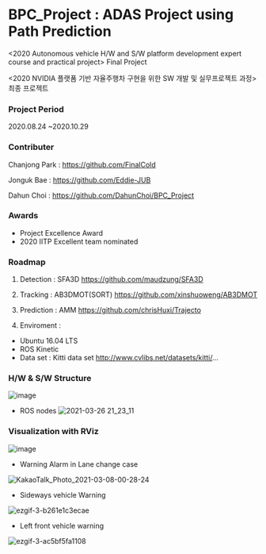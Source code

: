 
# BPC_Project : ADAS Project using Path Prediction

<2020 Autonomous vehicle H/W and S/W platform development expert course and practical project> Final Project

<2020 NVIDIA 플랫폼 기반 자율주행차 구현을 위한 SW 개발 및 실무프로젝트 과정> 최종 프로젝트



### Project Period

2020.08.24 ~2020.10.29

### Contributer

Chanjong Park : https://github.com/FinalCold

Jonguk Bae : https://github.com/Eddie-JUB

Dahun Choi : https://github.com/DahunChoi/BPC_Project

### Awards

- Project Excellence Award
- 2020 IITP Excellent team nominated



### Roadmap
1. Detection : SFA3D
https://github.com/maudzung/SFA3D

2. Tracking : AB3DMOT(SORT)
https://github.com/xinshuoweng/AB3DMOT

3. Prediction : AMM
https://github.com/chrisHuxi/Trajecto

4. Enviroment : 
- Ubuntu 16.04 LTS
- ROS Kinetic
- Data set : Kitti data set
http://www.cvlibs.net/datasets/kitti/...


### H/W & S/W Structure
![image](https://user-images.githubusercontent.com/71426994/112786632-ab16fc00-9091-11eb-89b5-192387fe8c2a.png)

- ROS nodes
![2021-03-26 21_23_11](https://user-images.githubusercontent.com/71426994/112786773-f29d8800-9091-11eb-9b99-1b94362fc51f.gif)


### Visualization with RViz

![image](https://user-images.githubusercontent.com/71426994/112785613-596d7200-908f-11eb-9559-1e614711113b.png)


- Warning Alarm in Lane change case


![KakaoTalk_Photo_2021-03-08-00-28-24](https://user-images.githubusercontent.com/71426994/110245090-36c2ce80-7fa5-11eb-951a-48ceb6a8c16d.gif)



- Sideways vehicle Warning


![ezgif-3-b261e1c3ecae](https://user-images.githubusercontent.com/71426994/112948044-83e42b80-9172-11eb-9903-31686db5822d.gif)

- Left front vehicle warning


![ezgif-3-ac5bf5fa1108](https://user-images.githubusercontent.com/71426994/112948083-91011a80-9172-11eb-8e7f-f8130eb12ffe.gif)






